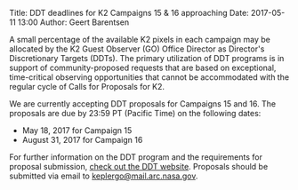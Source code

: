 Title: DDT deadlines for K2 Campaigns 15 & 16 approaching 
Date: 2017-05-11 13:00
Author: Geert Barentsen

A small percentage of the available K2 pixels in each campaign may be
allocated by the K2 Guest Observer (GO) Office Director as Director's
Discretionary Targets (DDTs). The primary utilization of DDT programs
is in support of community-proposed requests that are based on
exceptional, time-critical observing opportunities that cannot be
accommodated with the regular cycle of Calls for Proposals for K2.

We are currently accepting DDT proposals for Campaigns 15
and 16. The proposals are due by 23:59 PT (Pacific Time) on the
following dates: 

* May 18, 2017 for Campaign 15
* August 31, 2017 for Campaign 16

For further information on the DDT program and the requirements
for proposal submission,
[check out the DDT website](k2-ddt.html). Proposals should be
submitted via email to [keplergo@mail.arc.nasa.gov](mailto:keplergo@mail.arc.nasa.gov).
